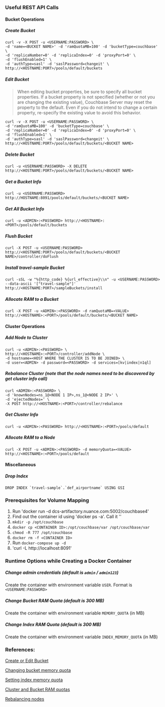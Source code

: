 ### Useful REST API Calls

#### Bucket Operations

##### Create Bucket

```
curl -v -X POST -u <USERNAME:PASSWORD> \
-d 'name=<BUCKET NAME>' -d 'ramQuotaMB=100' -d 'bucketType=couchbase' \
-d 'replicaNumber=0' -d 'replicaIndex=0' -d 'proxyPort=0' \
-d 'flushEnabled=1' \
-d 'authType=sasl' -d 'saslPassword=changeit' \
http://<HOSTNAME:PORT>/pools/default/buckets
```

##### Edit Bucket
> When editing bucket properties, be sure to specify all bucket properties.
> If a bucket property is not specified (whether or not you are changing the existing value),
> Couchbase Server may reset the property to the default.
> Even if you do not intend to change a certain property, re-specify the existing value to avoid this behavior.

```
curl -v -X POST -u <USERNAME:PASSWORD> \
-d 'ramQuotaMB=100' -d 'bucketType=couchbase' \
-d 'replicaNumber=0' -d 'replicaIndex=0' -d 'proxyPort=0' \
-d 'flushEnabled=1' \
-d 'authType=sasl' -d 'saslPassword=changeit' \
http://<HOSTNAME:PORT>/pools/default/buckets/<BUCKET NAME>
```

##### Delete Bucket
`curl -u <USERNAME:PASSWORD> -X DELETE http://<HOSTNAME:PORT>/pools/default/buckets/<BUCKET NAME>`

##### Get a Bucket Info
`curl -u <USERNAME:PASSWORD> http://HOSTNAME:8091/pools/default/buckets/<BUCKET NAME>`

##### Get All Bucket Info
`curl -u <ADMIN>:<PASSWORD> http://<HOSTNAME>:<PORT>/pools/default/buckets`

##### Flush Bucket
`curl -X POST -u <USERNAME:PASSWORD> http://<HOSTNAME:PORT>/pools/default/buckets/<BUCKET NAME>/controller/doFlush`

##### Install travel-sample Bucket
`curl -sSL -w "%{http_code} %{url_effective}\\n" -u <USERNAME:PASSWORD>  --data-ascii '["travel-sample"]' http://<HOSTNAME:PORT>/sampleBuckets/install`

##### Allocate RAM to a Bucket
`curl -X POST -u <ADMIN>:<PASSWORD> -d ramQuotaMB=<VALUE> http://<HOSTNAME>:<PORT>/pools/default/buckets/<BUCKET NAME>`

#### Cluster Operations

##### Add Node to Cluster
```
curl -u <ADMIN>:<PASSWORD> \
http://<HOSTNAME>:<PORT>/controller/addNode \
-d hostname=<HOST WHERE THE CLUSTER IS TO BE JOINED> \
-d user=<ADMIN> -d password=<PASSWORD> -d services=[kv|index|n1ql]
```

##### Rebalance Cluster (note that the node names need to be discovered by get cluster info call)
```
curl <ADMIN>:<PASSWORD> \
-d 'knownNodes=ns_1@<NODE 1 IP>,ns_1@<NODE 2 IP>' \
-d 'ejectedNodes=' \
-X POST http://<HOSTNAME>:<PORT>/controller/rebalance
```

##### Get Cluster Info
`curl -u <ADMIN>:<PASSWORD> http://<HOSTNAME>:<PORT>/pools/default`

##### Allocate RAM to a Node
`curl -X POST -u <ADMIN>:<PASSWORD> -d memoryQuota=<VALUE> http://<HOSTNAME>:<PORT>/pools/default`

#### Miscellaneous

##### Drop Index
```
DROP INDEX `travel-sample`.`def_airportname` USING GSI
```

### Prerequisites for Volume Mapping
1. Run 'docker run -d dcs-artifactory.nuance.com:5002/couchbase4'
2. Find out the container id using 'docker ps -a'. Call it '<CONTAINER ID>'
3. `mkdir -p /opt/couchbase`
4. `docker cp <CONTAINER ID>:/opt/couchbase/var /opt/couchbase/var`
5. `chmod -R 777 /opt/couchbase`
6. `docker rm -f <CONTAINER ID>`
7. Run `docker-compose up -d`
8. 'curl -L http://localhost:8091'

### Runtime Options while Creating a Docker Container

##### Change admin credentials (default is `admin` / `admin123`)
Create the container with environment variable `USER`. Format is `<USERNAME:PASSWORD>`

##### Change Bucket RAM Quota (default is 300 MB)
Create the container with environment variable `MEMORY_QUOTA` (in MB)

##### Change Index RAM Quota (default is 300 MB)
Create the container with environment variable `INDEX_MEMORY_QUOTA` (in MB)

### References:

[Create or Edit Bucket](http://developer.couchbase.com/documentation/server/4.1/rest-api/rest-bucket-create.html)

[Changing bucket memory quota](http://developer.couchbase.com/documentation/server/4.1/rest-api/rest-bucket-memory-quota.html)

[Setting index memory quota](http://developer.couchbase.com/documentation/server/4.1/rest-api/rest-index-memory-quota.html)

[Cluster and Bucket RAM quotas](http://developer.couchbase.com/documentation/server/4.1/architecture/cluster-ram-quotas.html)

[Rebalancing nodes](http://developer.couchbase.com/documentation/server/4.1/rest-api/rest-cluster-rebalance.html)
